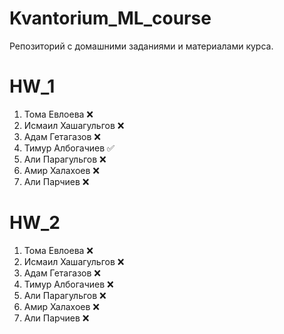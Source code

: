 # Kvantorium_ML_course

Репозиторий с домашними заданиями и материалами курса.  

# HW_1
1. Тома Евлоева ❌
2. Исмаил Хашагульгов ❌
3. Адам Гетагазов ❌
4. Тимур Албогачиев ✅
5. Али Парагульгов ❌
6. Амир Халахоев ❌
7. Али Парчиев ❌

# HW_2
1. Тома Евлоева ❌
2. Исмаил Хашагульгов ❌
3. Адам Гетагазов ❌
4. Тимур Албогачиев ❌
5. Али Парагульгов ❌
6. Амир Халахоев ❌
7. Али Парчиев ❌
